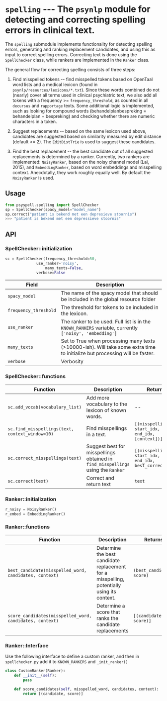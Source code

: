 # `spelling` --- The `psynlp` module for detecting and correcting spelling errors in clinical text. 

The `spelling` submodule implements functionality for detecting spelling errors, generating and ranking replacement candidates, and using this as input to correct spelling errors. Correcting text is done using the `SpellChecker` class, while rankers are implemented in the `Ranker` class. 

The general flow for correcting spelling consists of three steps:

1. Find misspelled tokens -- find misspelled tokens based on OpenTaal word lists and a medical lexicon (found in `psynlp/resources/lexicons/*.txt`). Since these words combined do not (nearly) cover all terms used in clinical psychiatric text, we also add all tokens with a frequency >= `frequency_threshold`, as counted in all `decursus` and `rapportage` texts. Some additional logic is implemented, such as looking for compound words (behandelplanbespreking = behandelplan + bespreking) and checking whether there are numeric characters in a token. 

2. Suggest replacements -- based on the same lexicon used above, candidates are suggested based on similarity measured by edit distance (default <= 2). The `EditDistTrie` is used to suggest these candidates.

3. Find the best replacement -- the best candidate out of all suggested replacements is determined by a ranker. Currently, two rankers are implemented: `NoisyRanker`,  based on the noisy channel model (Lai, 2015), and `EmbeddingRanker`,  based on word embeddings and misspelling context. Anecdotally, they work roughly equally well. By default the `NoisyRanker` is used. 

## Usage
```python
from psyspell.spelling import SpellChecker
sp = SpellChecker(spacy_model="model_name")
sp.correct("patient is bekend met een depresieve stoornis")
>>> "patient is bekend met een depressieve stoornis"
```

## API

### SpellChecker::initialization

```python
sc = SpellChecker(frequency_threshold=50,
	          use_ranker='noisy',
      	          many_texts=False,
	          verbose=False
```

| Field | Description | 
| - | - |
`spacy_model` | The name of the spacy model that should be included in the global resource folder
`frequency_threshold` | The threshold for tokens to be included in the lexicon.
`use_ranker` | The ranker to be used. Full list is in the `KNOWN_RANKERS` variable, currently `['noisy', 'embedding']`
`many_texts` | Set to True when processing many texts (>10000-ish). Will take some extra time to initialize but processing will be faster.
`verbose` | Verbosity

### SpellChecker::functions

| Function| Description | Returns 
| - | - | - | 
`sc.add_vocab(vocabulary_list)` | Add more vocabulary to the lexicon of known words. | --
`sc.find_misspellings(text, context_window=10)` | Find misspellings in a text. | `[(misspelling, start_idx, end_idx, [context])]`
`sc.correct_misspellings(text)` | Suggest best for misspellings obtained in `find_misspellings` using the `Ranker` | `[(misspelling, start_idx, end_idx, best_correction)]` 
`sc.correct(text)` | Correct and return text | `text`

### Ranker::initialization
```python
r_noisy = NoisyRanker()
r_embed = EmbeddingRanker()
```

### Ranker::functions

| Function| Description | Returns 
| - | - | - | 
`best_candidate(misspelled_word, candidates, context)` | Determine the best candidate replacement for a misspelling, potentially using its context. | `(best_candidate, score)`
`score_candidates(misspelled_word, candidates, context)` | Determine a score that ranks the candidate replacements | `[(candidate, score)]`



### Ranker::Interface

Use the following interface to define a custom ranker, and then in `spellchecker.py` add it to `KNOWN_RANKERS` and  `_init_ranker()`

```python
class CustomRanker(Ranker):
	def __init__(self):
		pass

	def score_candidates(self, misspelled_word, candidates, context):
		return [(candidate, score)]
```
